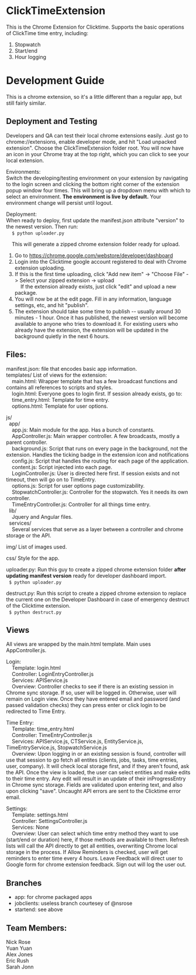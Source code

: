 ClickTimeExtension
==================

This is the Chrome Extension for Clicktime. Supports the basic operations of ClickTime time entry, including:  
1. Stopwatch  
2. Start/end  
3. Hour logging  

Development Guide  
=================  
This is a chrome extension, so it's a little different than a regular app, but still fairly similar.  

Deployment and Testing  
----------------------
Developers and QA can test their local chrome extensions easily. Just go to chrome://extensions, enable developer mode, and hit "Load unpacked extension". Choose the ClickTimeExtension folder root. You will now have an icon in your Chrome tray at the top right, which you can click to see your local extension.  

Environments:  
Switch the developing/testing environment on your extension by navigating to the login screen and clicking the bottom right corner of the extension popup window four times. This will bring up a dropdown menu with which to select an environment. **The environment is live by default.** Your environment change will persist until logout.  

Deployment:  
When ready to deploy, first update the manifest.json attribute "version" to the newest version. Then run:  
&nbsp;&nbsp;&nbsp;&nbsp;`$ python uploader.py ` 

&nbsp;&nbsp;&nbsp;&nbsp;This will generate a zipped chrome extension folder ready for upload.  

1. Go to https://chrome.google.com/webstore/developer/dashboard  
2. Login into the Clicktime google account registered to deal with Chrome extension uploading.  
3. If this is the first time uploading, click "Add new item" -> "Choose File" -> Select your zipped extension -> upload  
&nbsp;&nbsp;&nbsp;&nbsp;If the extension already exists, just click "edit" and upload a new package.  
4. You will now be at the edit page. Fill in any information, language settings, etc, and hit "publish".  
5. The extension should take some time to publish -- usually around 30 minutes - 1 hour. Once it has published, the newest version will become available to anyone who tries to download it. For existing users who already have the extension, the extension will be updated in the background quietly in the next 6 hours.  
  

Files:  
------
manifest.json: file that encodes basic app information.  
templates/ List of views for the extension:  
&nbsp;&nbsp;&nbsp;&nbsp;main.html: Wrapper template that has a few broadcast functions and contains all references to scripts and styles.  
&nbsp;&nbsp;&nbsp;&nbsp;login.html: Everyone goes to login first. If session already exists, go to:  
&nbsp;&nbsp;&nbsp;&nbsp;time_entry.html: Template for time entry.  
&nbsp;&nbsp;&nbsp;&nbsp;options.html: Template for user options.  

js/   
&nbsp;&nbsp;app/  
&nbsp;&nbsp;&nbsp;&nbsp;app.js: Main module for the app. Has a bunch of constants.  
&nbsp;&nbsp;&nbsp;&nbsp;AppController.js: Main wrapper controller. A few broadcasts, mostly a parent controller.  
&nbsp;&nbsp;&nbsp;&nbsp;background.js: Script that runs on every page in the background, not the extension. Handles the ticking badge in the extension icon and notifications
&nbsp;&nbsp;&nbsp;&nbsp;config.js: Script that handles the routing for each page of the application.  
&nbsp;&nbsp;&nbsp;&nbsp;content.js: Script injected into each page.  
&nbsp;&nbsp;&nbsp;&nbsp;LoginController.js: User is directed here first. If session exists and not timeout, then will go on to TimeEntry.  
&nbsp;&nbsp;&nbsp;&nbsp;options.js: Script for user options page customizability.  
&nbsp;&nbsp;&nbsp;&nbsp;StopwatchController.js: Controller for the stopwatch. Yes it needs its own controller.  
&nbsp;&nbsp;&nbsp;&nbsp;TimeEntryController.js: Controller for all things time entry.    
&nbsp;&nbsp;lib/  
&nbsp;&nbsp;&nbsp;&nbsp;Jquery and Angular files.  
&nbsp;&nbsp;services/  
&nbsp;&nbsp;&nbsp;&nbsp;Several services that serve as a layer between a controller and chrome storage or the API.   

img/ List of images used.    

css/ Style for the app.    

uploader.py: Run this guy to create a zipped chrome extension folder **after updating manifest version** ready for developer dashboard import.  
&nbsp;&nbsp;`$ python uploader.py ` 

destruct.py: Run this script to create a zipped chrome extension to replace the current one on the Developer Dashboard in case of emergency destruct of the Clicktime extension.  
&nbsp;&nbsp;`$ python destruct.py  `

Views  
-----
All views are wrapped by the main.html template. Main uses AppController.js.  

Login:  
&nbsp;&nbsp;&nbsp;&nbsp;Template: login.html  
&nbsp;&nbsp;&nbsp;&nbsp;Controller: LoginEntryController.js  
&nbsp;&nbsp;&nbsp;&nbsp;Services: APIService.js  
&nbsp;&nbsp;&nbsp;&nbsp;Overview: Controller checks to see if there is an existing session in Chrome sync storage. If so, user will be logged in. Otherwise, user will remain on Login view. Once they have entered email and password (and passed validation checks) they can press enter or click login to be redirected to Time Entry.  

Time Entry:  
&nbsp;&nbsp;&nbsp;&nbsp;Template: time_entry.html  
&nbsp;&nbsp;&nbsp;&nbsp;Controller: TimeEntryController.js   
&nbsp;&nbsp;&nbsp;&nbsp;Services: APIService.js, CTService.js, EntityService.js, TimeEntryService.js, StopwatchService.js  
&nbsp;&nbsp;&nbsp;&nbsp;Overview: Upon logging in or an existing session is found, controller will use that session to go fetch all entites (clients, jobs, tasks, time entries, user, company). It will check local storage first, and if they aren't found, ask the API. Once the view is loaded, the user can select entities and make edits to their time entry. Any edit will result in an update of their inProgressEntry in Chrome sync storage. Fields are validated upon entering text, and also upon clicking "save". Uncaught API errors are sent to the Clicktime error email.  

Settings:  
&nbsp;&nbsp;&nbsp;&nbsp;Template: settings.html  
&nbsp;&nbsp;&nbsp;&nbsp;Controller: SettingsController.js  
&nbsp;&nbsp;&nbsp;&nbsp;Services: None  
&nbsp;&nbsp;&nbsp;&nbsp;Overview: User can select which time entry method they want to use (start/end or duration) here, if those methods are available to them. Refresh lists will call the API directly to get all entities, overwriting Chrome local storage in the process. If Allow Reminders is checked, user will get reminders to enter time every 4 hours. Leave Feedback will direct user to Google form for chrome extension feedback. Sign out will log the user out.  

Branches
----------------------
- app: for chrome packaged apps
- jobclients: useless branch courtesey of @nsrose
- startend: see above

Team Members:  
-----------------  
Nick Rose  
Yuan Yuan  
Alex Jones  
Eric Rush  
Sarah Jonn
